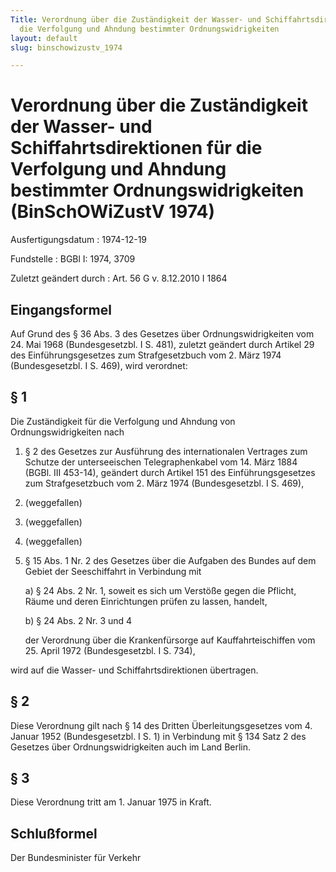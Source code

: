 ```yaml
---
Title: Verordnung über die Zuständigkeit der Wasser- und Schiffahrtsdirektionen für
  die Verfolgung und Ahndung bestimmter Ordnungswidrigkeiten
layout: default
slug: binschowizustv_1974

---
```


# Verordnung über die Zuständigkeit der Wasser- und Schiffahrtsdirektionen für die Verfolgung und Ahndung bestimmter Ordnungswidrigkeiten (BinSchOWiZustV 1974)

Ausfertigungsdatum
:   1974-12-19

Fundstelle
:   BGBl I: 1974, 3709

Zuletzt geändert durch
:   Art. 56 G v. 8.12.2010 I 1864


## Eingangsformel

Auf Grund des § 36 Abs. 3 des Gesetzes über Ordnungswidrigkeiten vom
24\. Mai 1968 (Bundesgesetzbl. I S. 481), zuletzt geändert durch
Artikel 29 des Einführungsgesetzes zum Strafgesetzbuch vom 2. März
1974 (Bundesgesetzbl. I S. 469), wird verordnet:


## § 1

Die Zuständigkeit für die Verfolgung und Ahndung von
Ordnungswidrigkeiten nach

1.  § 2 des Gesetzes zur Ausführung des internationalen Vertrages zum
    Schutze der unterseeischen Telegraphenkabel vom 14. März 1884 (BGBl.
    III 453-14), geändert durch Artikel 151 des Einführungsgesetzes zum
    Strafgesetzbuch vom 2. März 1974 (Bundesgesetzbl. I S. 469),


2.  (weggefallen)


3.  (weggefallen)


4.  (weggefallen)


5.  § 15 Abs. 1 Nr. 2 des Gesetzes über die Aufgaben des Bundes auf dem
    Gebiet der Seeschiffahrt in Verbindung mit

    a)  § 24 Abs. 2 Nr. 1, soweit es sich um Verstöße gegen die Pflicht, Räume
        und deren Einrichtungen prüfen zu lassen, handelt,


    b)  § 24 Abs. 2 Nr. 3 und 4




    der Verordnung über die Krankenfürsorge auf Kauffahrteischiffen vom
    25\. April 1972 (Bundesgesetzbl. I S. 734),



wird auf die Wasser- und Schiffahrtsdirektionen übertragen.


## § 2

Diese Verordnung gilt nach § 14 des Dritten Überleitungsgesetzes vom
4\. Januar 1952 (Bundesgesetzbl. I S. 1) in Verbindung mit § 134 Satz 2
des Gesetzes über Ordnungswidrigkeiten auch im Land Berlin.


## § 3

Diese Verordnung tritt am 1. Januar 1975 in Kraft.


## Schlußformel

Der Bundesminister für Verkehr

